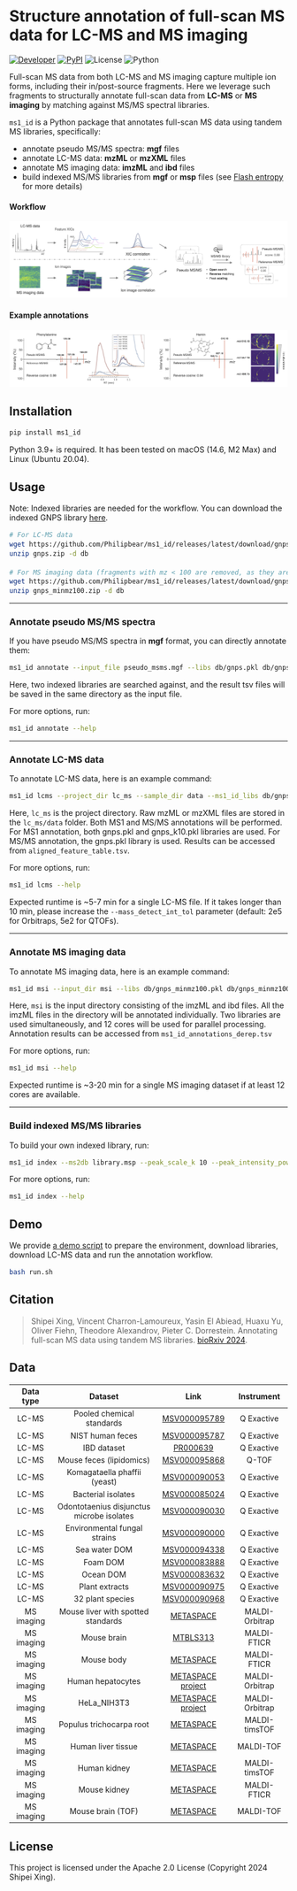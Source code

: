 # Structure annotation of full-scan MS data for LC-MS and MS imaging
[![Developer](https://img.shields.io/badge/Developer-Shipei_Xing-orange?logo=github&logoColor=white)](https://scholar.google.ca/citations?user=en0zumcAAAAJ&hl=en)
[![PyPI](https://img.shields.io/pypi/v/ms1_id?color=green)](https://pypi.org/project/ms1_id/)
![License](https://img.shields.io/badge/License-Apache_2.0-blue.svg?style=flat&logo=apache)
![Python](https://img.shields.io/badge/Python-3.9+-green.svg?style=flat&logo=python&logoColor=lightblue)

Full-scan MS data from both LC-MS and MS imaging capture multiple ion forms, including their in/post-source fragments. 
Here we leverage such fragments to structurally annotate full-scan data from **LC-MS** or **MS imaging** by matching against MS/MS spectral libraries.

`ms1_id` is a Python package that annotates full-scan MS data using tandem MS libraries, specifically:
- annotate pseudo MS/MS spectra: **mgf** files
- annotate LC-MS data: **mzML** or **mzXML** files
- annotate MS imaging data: **imzML** and **ibd** files
- build indexed MS/MS libraries from **mgf** or **msp** files (see [Flash entropy](https://github.com/YuanyueLi/FlashEntropySearch) for more details)

#### Workflow
![Annotation workflow](fig/workflow.png)


#### Example annotations
![Example annotation](fig/eg_annotation.png)

## Installation
```bash
pip install ms1_id
```
Python 3.9+ is required. It has been tested on macOS (14.6, M2 Max) and Linux (Ubuntu 20.04).


## Usage

Note: Indexed libraries are needed for the workflow. You can download the indexed GNPS library [here](https://github.com/Philipbear/ms1_id/releases).
```bash
# For LC-MS data
wget https://github.com/Philipbear/ms1_id/releases/latest/download/gnps.zip
unzip gnps.zip -d db

# For MS imaging data (fragments with mz < 100 are removed, as they are not usually included in MS imaging data)
wget https://github.com/Philipbear/ms1_id/releases/latest/download/gnps_minmz100.zip
unzip gnps_minmz100.zip -d db
```

---------

### Annotate pseudo MS/MS spectra
If you have pseudo MS/MS spectra in **mgf** format, you can directly annotate them:
  ```bash
  ms1_id annotate --input_file pseudo_msms.mgf --libs db/gnps.pkl db/gnps_k10.pkl --min_score 0.7 --min_matched_peak 3
  ```
Here, two indexed libraries are searched against, and the result tsv files will be saved in the same directory as the input file.

For more options, run:
  ```bash
  ms1_id annotate --help
  ```

---------

### Annotate LC-MS data
To annotate LC-MS data, here is an example command:
  ```bash
  ms1_id lcms --project_dir lc_ms --sample_dir data --ms1_id_libs db/gnps.pkl db/gnps_k10.pkl --ms2_id_lib db/gnps.pkl
  ```
Here, `lc_ms` is the project directory. Raw mzML or mzXML files are stored in the `lc_ms/data` folder. Both MS1 and MS/MS annotations will be performed. For MS1 annotation, both gnps.pkl and gnps_k10.pkl libraries are used. For MS/MS annotation, the gnps.pkl library is used. Results can be accessed from `aligned_feature_table.tsv`.

For more options, run:
  ```bash
  ms1_id lcms --help
  ```
Expected runtime is ~5-7 min for a single LC-MS file. If it takes longer than 10 min, please increase the `--mass_detect_int_tol` parameter (default: 2e5 for Orbitraps, 5e2 for QTOFs).

---------

### Annotate MS imaging data
To annotate MS imaging data, here is an example command:
  ```bash
  ms1_id msi --input_dir msi --libs db/gnps_minmz100.pkl db/gnps_minmz100_k10.pkl --n_cores 12
  ```
Here, `msi` is the input directory consisting of the imzML and ibd files. All the imzML files in the directory will be annotated individually.
Two libraries are used simultaneously, and 12 cores will be used for parallel processing. Annotation results can be accessed from `ms1_id_annotations_derep.tsv`

For more options, run:
  ```bash
  ms1_id msi --help
  ```
Expected runtime is ~3-20 min for a single MS imaging dataset if at least 12 cores are available.

---------

### Build indexed MS/MS libraries
To build your own indexed library, run:
  ```bash
  ms1_id index --ms2db library.msp --peak_scale_k 10 --peak_intensity_power 0.5
  ```

For more options, run:
  ```bash
  ms1_id index --help
  ```

## Demo
We provide [a demo script](https://github.com/Philipbear/ms1_id/blob/main/run.sh) to prepare the environment, download libraries, download LC-MS data and run the annotation workflow. 
```bash
bash run.sh
```


## Citation
> Shipei Xing, Vincent Charron-Lamoureux, Yasin El Abiead, Huaxu Yu, Oliver Fiehn, Theodore Alexandrov, Pieter C. Dorrestein. Annotating full-scan MS data using tandem MS libraries. [bioRxiv 2024](https://www.biorxiv.org/content/10.1101/2024.10.14.618269v1).


## Data
| Data type  |                     Dataset                      |                                                  Link                                                   |   Instrument   |
|:----------:|:------------------------------------------------:|:-------------------------------------------------------------------------------------------------------:|:--------------:|
|   LC-MS    |            Pooled chemical standards             |              [MSV000095789](https://massive.ucsd.edu/ProteoSAFe/QueryMSV?id=MSV000095789)               |   Q Exactive   |
|   LC-MS    |                 NIST human feces                 |              [MSV000095787](https://massive.ucsd.edu/ProteoSAFe/QueryMSV?id=MSV000095787)               |   Q Exactive   |
|   LC-MS    |                   IBD dataset                    | [PR000639](https://www.metabolomicsworkbench.org/data/DRCCMetadata.php?Mode=Project&ProjectID=PR000639) |   Q Exactive   |
|   LC-MS    |             Mouse feces (lipidomics)             |              [MSV000095868](https://massive.ucsd.edu/ProteoSAFe/QueryMSV?id=MSV000095868)               |     Q-TOF      |
|   LC-MS    |           Komagataella phaffii (yeast)           |              [MSV000090053](https://massive.ucsd.edu/ProteoSAFe/QueryMSV?id=MSV000090053)               |   Q Exactive   |
|   LC-MS    |                Bacterial isolates                |              [MSV000085024](https://massive.ucsd.edu/ProteoSAFe/QueryMSV?id=MSV000085024)               |   Q Exactive   |
|   LC-MS    |    Odontotaenius disjunctus microbe isolates     |              [MSV000090030](https://massive.ucsd.edu/ProteoSAFe/QueryMSV?id=MSV000090030)               |   Q Exactive   |
|   LC-MS    |           Environmental fungal strains           |              [MSV000090000](https://massive.ucsd.edu/ProteoSAFe/QueryMSV?id=MSV000090000)               |   Q Exactive   |
|   LC-MS    |                  Sea water DOM                   |              [MSV000094338](https://massive.ucsd.edu/ProteoSAFe/QueryMSV?id=MSV000094338)               |   Q Exactive   |
|   LC-MS    |                     Foam DOM                     |              [MSV000083888](https://massive.ucsd.edu/ProteoSAFe/QueryMSV?id=MSV000083888)               |   Q Exactive   |
|   LC-MS    |                    Ocean DOM                     |              [MSV000083632](https://massive.ucsd.edu/ProteoSAFe/QueryMSV?id=MSV000083632)               |   Q Exactive   |
|   LC-MS    |                  Plant extracts                  |              [MSV000090975](https://massive.ucsd.edu/ProteoSAFe/QueryMSV?id=MSV000090975)               |   Q Exactive   |
|   LC-MS    |                 32 plant species                 |              [MSV000090968](https://massive.ucsd.edu/ProteoSAFe/QueryMSV?id=MSV000090968)               |   Q Exactive   |
| MS imaging |        Mouse liver with spotted standards        |                   [METASPACE](https://metaspace2020.org/dataset/2020-12-07_03h16m14s)                   | MALDI-Orbitrap |
| MS imaging |                   Mouse brain                    |                     [MTBLS313](https://www.ebi.ac.uk/metabolights/editor/MTBLS313)                      |  MALDI-FTICR   |
| MS imaging |                    Mouse body                    |                   [METASPACE](https://metaspace2020.eu/dataset/2022-07-08_20h45m00s)                    |  MALDI-FTICR   |
| MS imaging |                Human hepatocytes                 |                [METASPACE project](https://metaspace2020.eu/project/Rappez_2021_SpaceM)                 | MALDI-Orbitrap |
| MS imaging |                   HeLa_NIH3T3                    |                [METASPACE project](https://metaspace2020.eu/project/Rappez_2021_SpaceM)                 | MALDI-Orbitrap |
| MS imaging |             Populus trichocarpa root             |                   [METASPACE](https://metaspace2020.org/dataset/2025-01-07_19h33m53s)                   | MALDI-timsTOF  |
| MS imaging |                Human liver tissue                |                   [METASPACE](https://metaspace2020.org/dataset/2017-11-28_11h28m57s)                   |   MALDI-TOF    |
| MS imaging |                   Human kidney                   |                   [METASPACE](https://metaspace2020.org/dataset/2024-09-19_00h01m48s)                   | MALDI-timsTOF  |
| MS imaging |                   Mouse kidney                   |                   [METASPACE](https://metaspace2020.org/dataset/2019-03-28_18h03m06s)                   |  MALDI-FTICR   |
| MS imaging |                Mouse brain (TOF)                 |                   [METASPACE](https://metaspace2020.org/dataset/2024-12-21_10h17m55s)                   |   MALDI-TOF    |



## License
This project is licensed under the Apache 2.0 License (Copyright 2024 Shipei Xing).